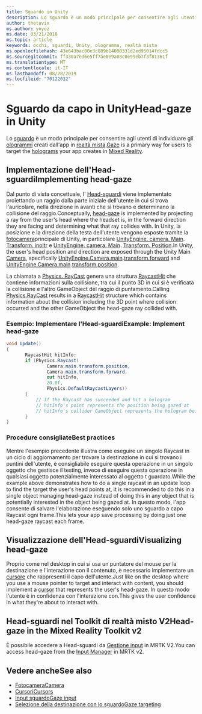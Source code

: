 ```yaml
---
title: Sguardo in Unity
description: Lo sguardo è un modo principale per consentire agli utenti di individuare gli ologrammi creati dall'app in realtà mista.
author: thetuvix
ms.author: yoyoz
ms.date: 03/21/2018
ms.topic: article
keywords: occhi, sguardi, Unity, ologramma, realtà mista
ms.openlocfilehash: 43e643bac00e3c889b14000331d2ed95014fdcc5
ms.sourcegitcommit: ff330a7e36e5ff7ae0e9a08c0e99eb7f3f81361f
ms.translationtype: MT
ms.contentlocale: it-IT
ms.lasthandoff: 08/28/2019
ms.locfileid: "70122032"
---
```

# <a name="head-gaze-in-unity"></a><span data-ttu-id="53a0b-104">Sguardo da capo in Unity</span><span class="sxs-lookup"><span data-stu-id="53a0b-104">Head-gaze in Unity</span></span>

<span data-ttu-id="53a0b-105">Lo [sguardo](gaze.md) è un modo principale per consentire agli utenti di individuare gli [ologrammi](hologram.md) creati dall'app in [realtà mista](mixed-reality.md).</span><span class="sxs-lookup"><span data-stu-id="53a0b-105">[Gaze](gaze.md) is a primary way for users to target the [holograms](hologram.md) your app creates in [Mixed Reality](mixed-reality.md).</span></span>


## <a name="implementing-head-gaze"></a><span data-ttu-id="53a0b-106">Implementazione dell'Head-sguardi</span><span class="sxs-lookup"><span data-stu-id="53a0b-106">Implementing head-gaze</span></span>

<span data-ttu-id="53a0b-107">Dal punto di vista concettuale, l' [Head-sguardi](gaze.md) viene implementato proiettando un raggio dalla parte iniziale dell'utente in cui si trova l'auricolare, nella direzione in avanti che si trovano e determinano la collisione del raggio.</span><span class="sxs-lookup"><span data-stu-id="53a0b-107">Conceptually, [head-gaze](gaze.md) is implemented by projecting a ray from the user's head where the headset is, in the forward direction they are facing and determining what that ray collides with.</span></span> <span data-ttu-id="53a0b-108">In Unity, la posizione e la direzione della testa dell'utente vengono esposte tramite la [fotocamera](camera-in-unity.md)principale di Unity, in particolare [UnityEngine. camera. Main](http://docs.unity3d.com/ScriptReference/Camera-main.html). [Transform. inoltr](http://docs.unity3d.com/ScriptReference/Transform-forward.html) e [UnityEngine. camera. Main](http://docs.unity3d.com/ScriptReference/Camera-main.html). [Transform. Position](http://docs.unity3d.com/ScriptReference/Transform-position.html).</span><span class="sxs-lookup"><span data-stu-id="53a0b-108">In Unity, the user's head position and direction are exposed through the Unity Main [Camera](camera-in-unity.md), specifically [UnityEngine.Camera.main](http://docs.unity3d.com/ScriptReference/Camera-main.html).[transform.forward](http://docs.unity3d.com/ScriptReference/Transform-forward.html) and [UnityEngine.Camera.main](http://docs.unity3d.com/ScriptReference/Camera-main.html).[transform.position](http://docs.unity3d.com/ScriptReference/Transform-position.html).</span></span>

<span data-ttu-id="53a0b-109">La chiamata a [Physics. RayCast](http://docs.unity3d.com/ScriptReference/Physics.Raycast.html) genera una struttura [RaycastHit](http://docs.unity3d.com/ScriptReference/RaycastHit.html) che contiene informazioni sulla collisione, tra cui il punto 3D in cui si è verificata la collisione e l'altro GameObject del raggio di puntamento.</span><span class="sxs-lookup"><span data-stu-id="53a0b-109">Calling [Physics.RayCast](http://docs.unity3d.com/ScriptReference/Physics.Raycast.html) results in a [RaycastHit](http://docs.unity3d.com/ScriptReference/RaycastHit.html) structure which contains information about the collision including the 3D point where collision occurred and the other GameObject the head-gaze ray collided with.</span></span>

### <a name="example-implement-head-gaze"></a><span data-ttu-id="53a0b-110">Esempio: Implementare l'Head-sguardi</span><span class="sxs-lookup"><span data-stu-id="53a0b-110">Example: Implement head-gaze</span></span>

```cs
void Update()
{
       RaycastHit hitInfo;
       if (Physics.Raycast(
               Camera.main.transform.position,
               Camera.main.transform.forward,
               out hitInfo,
               20.0f,
               Physics.DefaultRaycastLayers))
       {
           // If the Raycast has succeeded and hit a hologram
           // hitInfo's point represents the position being gazed at
           // hitInfo's collider GameObject represents the hologram being gazed at
       }
}
```

### <a name="best-practices"></a><span data-ttu-id="53a0b-111">Procedure consigliate</span><span class="sxs-lookup"><span data-stu-id="53a0b-111">Best practices</span></span>

<span data-ttu-id="53a0b-112">Mentre l'esempio precedente illustra come eseguire un singolo Raycast in un ciclo di aggiornamento per trovare la destinazione in cui si trovano i puntini dell'utente, è consigliabile eseguire questa operazione in un singolo oggetto che gestisce il testing, invece di eseguire questa operazione in qualsiasi oggetto potenzialmente interessato al oggetto t guardato.</span><span class="sxs-lookup"><span data-stu-id="53a0b-112">While the example above demonstrates how to do a single raycast in an update loop to find the target the user's head points at, it is recommended to do this in a single object managing head-gaze instead of doing this in any object that is potentially interested in the object being gazed at.</span></span> <span data-ttu-id="53a0b-113">In questo modo, l'app consente di salvare l'elaborazione eseguendo solo uno sguardo a capo Raycast ogni frame.</span><span class="sxs-lookup"><span data-stu-id="53a0b-113">This lets your app save processing by doing just one head-gaze raycast each frame.</span></span>

## <a name="visualizing-head-gaze"></a><span data-ttu-id="53a0b-114">Visualizzazione dell'Head-sguardi</span><span class="sxs-lookup"><span data-stu-id="53a0b-114">Visualizing head-gaze</span></span>

<span data-ttu-id="53a0b-115">Proprio come nel desktop in cui si usa un puntatore del mouse per la destinazione e l'interazione con il contenuto, è necessario implementare un [cursore](cursors.md) che rappresenti il capo dell'utente.</span><span class="sxs-lookup"><span data-stu-id="53a0b-115">Just like on the desktop where you use a mouse pointer to target and interact with content, you should implement a [cursor](cursors.md) that represents the user's head-gaze.</span></span> <span data-ttu-id="53a0b-116">In questo modo l'utente è in confidenza con l'interazione con.</span><span class="sxs-lookup"><span data-stu-id="53a0b-116">This gives the user confidence in what they're about to interact with.</span></span>

## <a name="head-gaze-in-the-mixed-reality-toolkit-v2"></a><span data-ttu-id="53a0b-117">Head-sguardi nel Toolkit di realtà misto V2</span><span class="sxs-lookup"><span data-stu-id="53a0b-117">Head-gaze in the Mixed Reality Toolkit v2</span></span>
<span data-ttu-id="53a0b-118">È possibile accedere a Head-sguardi da [Gestione input](https://microsoft.github.io/MixedRealityToolkit-Unity/Documentation/Input/Overview.html) in MRTK V2.</span><span class="sxs-lookup"><span data-stu-id="53a0b-118">You can access head-gaze from the [Input Manager](https://microsoft.github.io/MixedRealityToolkit-Unity/Documentation/Input/Overview.html) in MRTK v2.</span></span>

## <a name="see-also"></a><span data-ttu-id="53a0b-119">Vedere anche</span><span class="sxs-lookup"><span data-stu-id="53a0b-119">See also</span></span>
* [<span data-ttu-id="53a0b-120">Fotocamera</span><span class="sxs-lookup"><span data-stu-id="53a0b-120">Camera</span></span>](camera-in-unity.md)
* [<span data-ttu-id="53a0b-121">Cursori</span><span class="sxs-lookup"><span data-stu-id="53a0b-121">Cursors</span></span>](cursors.md)
* [<span data-ttu-id="53a0b-122">Input sguardo</span><span class="sxs-lookup"><span data-stu-id="53a0b-122">Gaze input</span></span>](gaze.md)
* [<span data-ttu-id="53a0b-123">Selezione della destinazione con lo sguardo</span><span class="sxs-lookup"><span data-stu-id="53a0b-123">Gaze targeting</span></span>](gaze-targeting.md)
